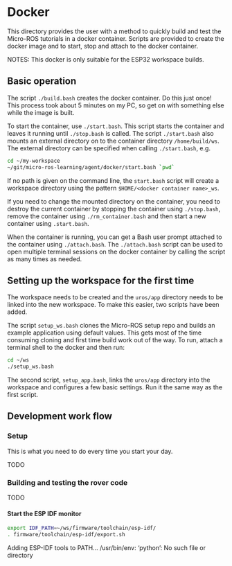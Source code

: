 # Docker

This directory provides the user with a method to quickly build and test the
Micro-ROS tutorials in a docker container.  Scripts are provided to
create the docker image and to start, stop and attach to the docker container.

NOTES: This docker is only suitable for the ESP32 workspace builds.

## Basic operation

The script `./build.bash` creates the docker container.  Do this
just once!  This process took about 5 minutes on my PC, so get on with
something else while the image is built.

To start the container, use `./start.bash`.  This script starts the
container and leaves it running until `./stop.bash` is called. The script
`./start.bash` also mounts an external directory on to the container
directory `/home/build/ws`.  The external directory can be specified when
calling `./start.bash`, e.g.

```bash
cd ~/my-workspace
~/git/micro-ros-learning/agent/docker/start.bash `pwd`
```

If no path is given on the command line, the `start.bash` script will create
a workspace directory using the pattern `$HOME/<docker container name>_ws`.

If you need to change the mounted directory on the container, you need to
destroy the current container by stopping the container using `./stop.bash`,
remove the container using `./rm_container.bash` and then start a new
container using `.start.bash`.

When the container is running, you can get a Bash user prompt attached to the
container using `./attach.bash`.  The `./attach.bash` script can
be used to open multiple terminal sessions on the docker container by calling
the script as many times as needed.

## Setting up the workspace for the first time

The workspace needs to be created and the `uros/app` directory needs to be
linked into the new workspace.  To make this easier, two scripts have been
added.

The script `setup_ws.bash` clones the Micro-ROS setup repo and builds an
example application using default values.  This gets most of the time
consuming cloning and first time build work out of the way.  To run, attach
a terminal shell to the docker and then run:

```bash
cd ~/ws
./setup_ws.bash
```

The second script, `setup_app.bash`, links the `uros/app` directory into
the workspace and configures a few basic settings.  Run it the same way as the
first script.

## Development work flow

### Setup

This is what you need to do every time you start your day.

TODO

### Building and testing the rover code

TODO

#### Start the ESP IDF monitor

```bash
export IDF_PATH=~/ws/firmware/toolchain/esp-idf/
. firmware/toolchain/esp-idf/export.sh

```

Adding ESP-IDF tools to PATH...
/usr/bin/env: ‘python’: No such file or directory

